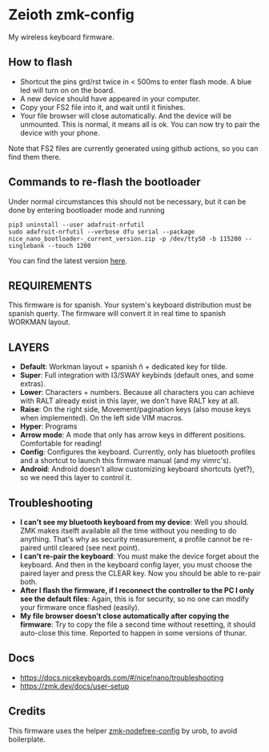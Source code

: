 # Zeioth zmk-config

My wireless keyboard firmware.

## How to flash

* Shortcut the pins grd/rst twice in < 500ms to enter flash mode.
  A blue led will turn on on the board.
* A new device should have appeared in your computer.
* Copy your FS2 file into it, and wait until it finishes.
* Your file browser will close automatically. And the device will be unmounted.
  This is normal, it means all is ok. You can now try to pair the device with
  your phone.

Note that FS2 files are currently generated using github actions, so you can
find them there.

## Commands to re-flash the bootloader

Under normal circumstances this should not be necessary, but it can be done by
entering bootloader mode and running

    pip3 uninstall --user adafruit-nrfutil
    sudo adafruit-nrfutil --verbose dfu serial --package nice_nano_bootloader-_current_version.zip -p /dev/ttyS0 -b 115200 --singlebank --touch 1200

You can find the latest version [here](https://nicekeyboards.com/docs/nice-nano/troubleshooting).

## REQUIREMENTS

This firmware is for spanish. Your system's keyboard distribution must be
spanish querty. The firmware will convert it in real time to spanish WORKMAN layout.

## LAYERS

* **Default**: Workman layout + spanish ñ + dedicated key for tilde.
* **Super**: Full integration with I3/SWAY keybinds (default ones, and some extras).
* **Lower**: Characters + numbers. Because all characters you can achieve with RALT
         already exist in this layer, we don't have RALT key at all.
* **Raise**: On the right side, Movement/pagination keys (also mouse keys when
         implemented). On the left side VIM macros.
* **Hyper**: Programs
* **Arrow mode**: A mode that only has arrow keys in different positions.
                  Comfortable for reading!
* **Config**: Configures the keyboard. Currently, only has bluetooth profiles
              and a shortcut to launch this firmware manual (and my vimrc's).
* **Android**: Android doesn't allow customizing keyboard shortcuts (yet?), so
               we need this layer to control it.

## Troubleshooting

* **I can't see my bluetooth keyboard from my device**: Well you should.
ZMK makes itselft available all the time without you needing to do anything.
That's why as security measurement, a profile cannot be re-paired  until
cleared (see next point).
* **I can't re-pair the keyboard**: You must make the device forget about the
keyboard. And then in the keyboard config layer, you must choose the paired
layer and press the CLEAR key. Now you should be able to re-pair both.
* **After I flash the firmware, if I reconnect the controller to the PC I only
see the default files**: Again, this is for security, so no one can modify your
firmware once flashed (easily).
* **My file browser doesn't close automatically after copying the firmware**:
  Try to copy the file a second time without resetting, it should auto-close
  this time. Reported to happen in some versions of thunar.

## Docs

* https://docs.nicekeyboards.com/#/nice!nano/troubleshooting
* https://zmk.dev/docs/user-setup

## Credits
This firmware uses the helper [zmk-nodefree-config](https://github.com/urob/zmk-nodefree-config) by urob, to avoid boilerplate.
